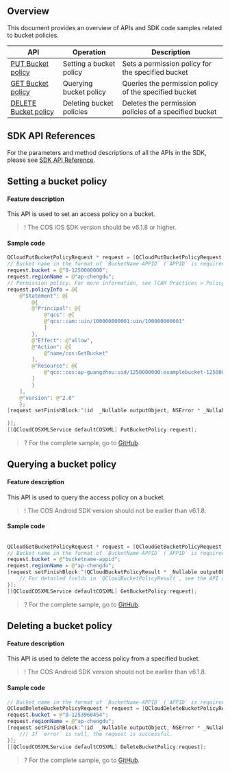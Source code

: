 ## Overview

This document provides an overview of APIs and SDK code samples related to bucket policies.

| API | Operation | Description |
| ------------------------------------------------------------ | ------------ | ------------------------------ |
| [PUT Bucket policy](https://www.tencentcloud.com/document/product/436/8282) | Setting a bucket policy | Sets a permission policy for the specified bucket |
| [GET Bucket policy](https://www.tencentcloud.com/document/product/436/8276) | Querying bucket policy | Queries the permission policy of the specified bucket |
| [DELETE Bucket policy](https://www.tencentcloud.com/document/product/436/8285) | Deleting bucket policies | Deletes the permission policies of a specified bucket |

## SDK API References

For the parameters and method descriptions of all the APIs in the SDK, please see [SDK API Reference](https://cos-ios-sdk-doc-1253960454.file.myqcloud.com/).

## Setting a bucket policy

#### Feature description

This API is used to set an access policy on a bucket.

>! The COS iOS SDK version should be v6.1.8 or higher.
>

#### Sample code

[//]: # ".cssg-snippet-put-bucket-policy"
```java
QCloudPutBucketPolicyRequest * request = [QCloudPutBucketPolicyRequest new];
// Bucket name in the format of `BucketName-APPID` (`APPID` is required), which can be viewed in the COS console at https://console.cloud.tencent.com/cos5/bucket.
request.bucket = @"0-1250000000";
request.regionName = @"ap-chengdu";
// Permission policy. For more information, see [CAM Practices > Policy Syntax](https://www.tencentcloud.com/document/product/436/12469).
request.policyInfo = @{
    @"Statement": @[
        @{
        @"Principal": @{
            @"qcs": @[
            @"qcs::cam::uin/100000000001:uin/100000000001"
            ]
        },
        @"Effect": @"allow",
        @"Action": @[
            @"name/cos:GetBucket"
        ],
        @"Resource": @[
            @"qcs::cos:ap-guangzhou:uid/1250000000:examplebucket-1250000000/*"
        ]
        }
    ],
    @"version": @"2.0"
    };
[request setFinishBlock:^(id  _Nullable outputObject, NSError * _Nullable error) {
    
}];
[[QCloudCOSXMLService defaultCOSXML] PutBucketPolicy:request];
```

>? For the complete sample, go to [GitHub](https://github.com/tencentyun/cos-snippets/tree/master/iOS/Objc/Examples/cases/BucketPolicyOperation.m).

## Querying a bucket policy

#### Feature description

This API is used to query the access policy on a bucket.

>! The COS Android SDK version should not be earlier than v6.1.8.
>

#### Sample code

[//]: # ".cssg-snippet-get-bucket-policy"
```java

QCloudGetBucketPolicyRequest * request = [QCloudGetBucketPolicyRequest new];
// Bucket name in the format of `BucketName-APPID` (`APPID` is required), which can be viewed in the COS console at https://console.cloud.tencent.com/cos5/bucket.
request.bucket = @"bucketname-appid";
request.regionName = @"ap-chengdu";
[request setFinishBlock:^(QCloudBucketPolicyResult * _Nullable outputObject, NSError * _Nullable error) {
    // For detailed fields in `QCloudBucketPolicyResult`, see the API documentation or SDK source code.
}];
[[QCloudCOSXMLService defaultCOSXML] GetBucketPolicy:request];
```

>? For the complete sample, go to [GitHub](https://github.com/tencentyun/cos-snippets/tree/master/iOS/Objc/Examples/cases/BucketPolicyOperation.m).

## Deleting a bucket policy

#### Feature description

This API is used to delete the access policy from a specified bucket.

>! The COS Android SDK version should not be earlier than v6.1.8.
>

#### Sample code

[//]: # ".cssg-snippet-delete-bucket-policy"
```java
// Bucket name in the format of `BucketName-APPID` (`APPID` is required), which can be viewed in the COS console at https://console.cloud.tencent.com/cos5/bucket.
QCloudDeleteBucketPolicyRequest * request = [QCloudDeleteBucketPolicyRequest new];
request.bucket = @"0-1253960454";
request.regionName = @"ap-chengdu";
[request setFinishBlock:^(id  _Nullable outputObject, NSError * _Nullable error) {
    /// If `error` is null, the request is successful.
}];
[[QCloudCOSXMLService defaultCOSXML] DeleteBucketPolicy:request];
```

>? For the complete sample, go to [GitHub](https://github.com/tencentyun/cos-snippets/tree/master/iOS/Objc/Examples/cases/BucketPolicyOperation.m).


